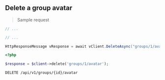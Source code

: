 ## Delete a group avatar

> Sample request

```java
// ...
```

```c
// ...
```

```csharp
HttpResponseMessage vResponse = await vClient.DeleteAsync("groups/1/avatar");
```

```php
<?php

$response = $client->delete('groups/1/avatar');
```

`DELETE /api/v1/groups/{id}/avatar`
